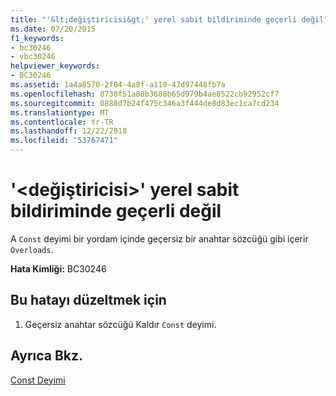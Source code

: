 ```yaml
---
title: "'&lt;değiştiricisi&gt;' yerel sabit bildiriminde geçerli değil"
ms.date: 07/20/2015
f1_keywords:
- bc30246
- vbc30246
helpviewer_keywords:
- BC30246
ms.assetid: 1a4a8570-2f04-4a8f-a110-47d97448fb7a
ms.openlocfilehash: 8730f51a80b3688b65d979b4ae8522cb92952cf7
ms.sourcegitcommit: 0888d7b24f475c346a3f444de8d83ec1ca7cd234
ms.translationtype: MT
ms.contentlocale: tr-TR
ms.lasthandoff: 12/22/2018
ms.locfileid: "53767471"
---
```

# <a name="ltmodifiergt-is-not-valid-on-a-local-constant-declaration"></a>'&lt;değiştiricisi&gt;' yerel sabit bildiriminde geçerli değil
A `Const` deyimi bir yordam içinde geçersiz bir anahtar sözcüğü gibi içerir `Overloads`.  
  
 **Hata Kimliği:** BC30246  
  
## <a name="to-correct-this-error"></a>Bu hatayı düzeltmek için  
  
1.  Geçersiz anahtar sözcüğü Kaldır `Const` deyimi.  
  
## <a name="see-also"></a>Ayrıca Bkz.  
 [Const Deyimi](../../visual-basic/language-reference/statements/const-statement.md)

